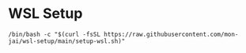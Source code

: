 # WSL Setup

```
/bin/bash -c "$(curl -fsSL https://raw.githubusercontent.com/mon-jai/wsl-setup/main/setup-wsl.sh)"
```
